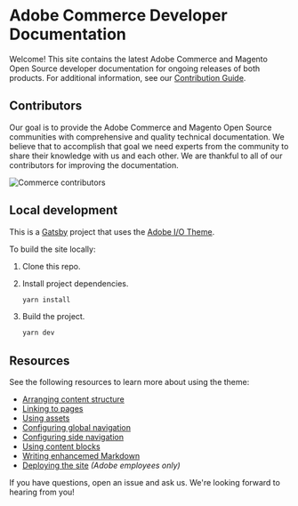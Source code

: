 # Adobe Commerce Developer Documentation

Welcome! This site contains the latest Adobe Commerce and Magento Open Source developer documentation for ongoing releases of both products. For additional information, see our [Contribution Guide](https://developer.adobe.com/commerce/contributor/).

## Contributors

Our goal is to provide the Adobe Commerce and Magento Open Source communities with comprehensive and quality technical documentation. We believe that to accomplish that goal we need experts from the community to share their knowledge with us and each other. We are thankful to all of our contributors for improving the documentation.

![Commerce contributors](https://raw.githubusercontent.com/wiki/magento/magento2/images/dev_docs_contributors.png)

## Local development

This is a [Gatsby](https://www.gatsbyjs.com/) project that uses the [Adobe I/O Theme](https://github.com/adobe/aio-theme).

To build the site locally:

1. Clone this repo.
1. Install project dependencies.

   ```bash
   yarn install
   ```

1. Build the project.

   ```bash
   yarn dev
   ```

## Resources

See the following resources to learn more about using the theme:

- [Arranging content structure](https://github.com/adobe/aio-theme#content-structure)
- [Linking to pages](https://github.com/adobe/aio-theme#links)
- [Using assets](https://github.com/adobe/aio-theme#assets)
- [Configuring global navigation](https://github.com/adobe/aio-theme#global-navigation)
- [Configuring side navigation](https://github.com/adobe/aio-theme#side-navigation)
- [Using content blocks](https://github.com/adobe/aio-theme#jsx-blocks)
- [Writing enhancemed Markdown](https://github.com/adobe/aio-theme#writing-enhanced-markdown)
- [Deploying the site](https://github.com/adobe/aio-theme#deploy-to-azure-storage-static-websites) _(Adobe employees only)_

If you have questions, open an issue and ask us. We're looking forward to hearing from you!
